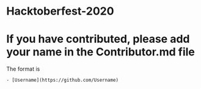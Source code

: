 # Hacktoberfest-2020

# If you have contributed, please add your name in the Contributor.md file
The format is

```
- [Username](https://github.com/Username)
```
